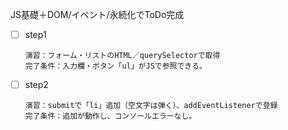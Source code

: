 JS基礎＋DOM/イベント/永続化でToDo完成

- [ ] step1

      演習：フォーム・リストのHTML／querySelectorで取得
      完了条件：入力欄・ボタン「ul」がJSで参照できる。

- [ ] step2

      演習：submitで「li」追加（空文字は弾く）、addEventListenerで登録
      完了条件：追加が動作し、コンソールエラーなし。
